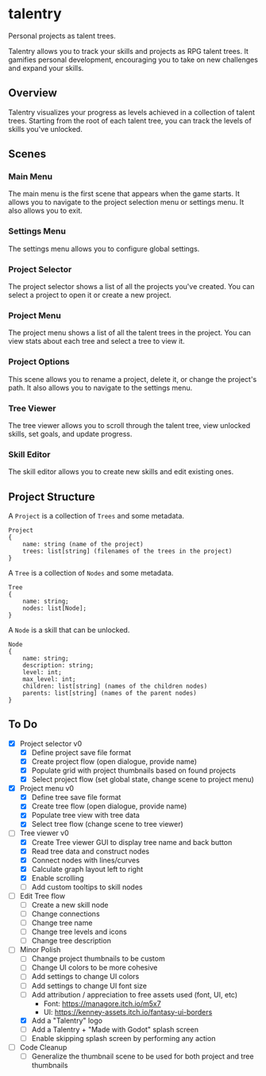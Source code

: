 # talentry
Personal projects as talent trees.

Talentry allows you to track your skills and projects as RPG talent trees. It gamifies personal development, encouraging you to take on new challenges and expand your skills.

## Overview

Talentry visualizes your progress as levels achieved in a collection of talent trees. Starting from the root of each talent tree, you can track the levels of skills you've unlocked.

## Scenes

### Main Menu

The main menu is the first scene that appears when the game starts. It allows you to navigate to the project selection menu or settings menu. It also allows you to exit.

### Settings Menu

The settings menu allows you to configure global settings.

### Project Selector

The project selector shows a list of all the projects you've created. You can select a project to open it or create a new project.

### Project Menu

The project menu shows a list of all the talent trees in the project. You can view stats about each tree and select a tree to view it.

### Project Options

This scene allows you to rename a project, delete it, or change the project's path. It also allows you to navigate to the settings menu.

### Tree Viewer

The tree viewer allows you to scroll through the talent tree, view unlocked skills, set goals, and update progress.

### Skill Editor

The skill editor allows you to create new skills and edit existing ones.

## Project Structure

A `Project` is a collection of `Trees` and some metadata.

```
Project
{
    name: string (name of the project)
    trees: list[string] (filenames of the trees in the project)
}
```

A `Tree` is a collection of `Nodes` and some metadata.

```
Tree
{
    name: string;
    nodes: list[Node];
}
```
A `Node` is a skill that can be unlocked.
```
Node
{
    name: string;
    description: string;
    level: int;
    max_level: int;
    children: list[string] (names of the children nodes)
    parents: list[string] (names of the parent nodes)
}
```

## To Do

- [X] Project selector v0
  - [X] Define project save file format
  - [X] Create project flow (open dialogue, provide name)
  - [X] Populate grid with project thumbnails based on found projects
  - [X] Select project flow (set global state, change scene to project menu)
- [X] Project menu v0
  - [X] Define tree save file format
  - [X] Create tree flow (open dialogue, provide name)
  - [X] Populate tree view with tree data
  - [X] Select tree flow (change scene to tree viewer)
- [ ] Tree viewer v0
  - [X] Create Tree viewer GUI to display tree name and back button
  - [X] Read tree data and construct nodes
  - [X] Connect nodes with lines/curves
  - [X] Calculate graph layout left to right
  - [X] Enable scrolling
  - [ ] Add custom tooltips to skill nodes
- [ ] Edit Tree flow
  - [ ] Create a new skill node
  - [ ] Change connections
  - [ ] Change tree name
  - [ ] Change tree levels and icons
  - [ ] Change tree description
- [ ] Minor Polish
  - [ ] Change project thumbnails to be custom
  - [ ] Change UI colors to be more cohesive
  - [ ] Add settings to change UI colors
  - [ ] Add settings to change UI font size
  - [ ] Add attribution / appreciation to free assets used (font, UI, etc)
    - Font: https://managore.itch.io/m5x7
    - UI: https://kenney-assets.itch.io/fantasy-ui-borders
  - [X] Add a "Talentry" logo
  - [ ] Add a Talentry + "Made with Godot" splash screen
  - [ ] Enable skipping splash screen by performing any action
- [ ] Code Cleanup
  - [ ] Generalize the thumbnail scene to be used for both project and tree thumbnails